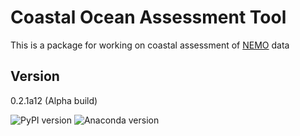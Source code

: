 # Coastal Ocean Assessment Tool
This is a package for working on coastal assessment of [NEMO](https://www.seadatanet.org/Software/NEMO) data

## Version
0.2.1a12 (Alpha build)

![PyPI version](https://badge.fury.io/py/COAsT.svg)
![Anaconda version](https://anaconda.org/bodc/coast/badges/version.svg)
